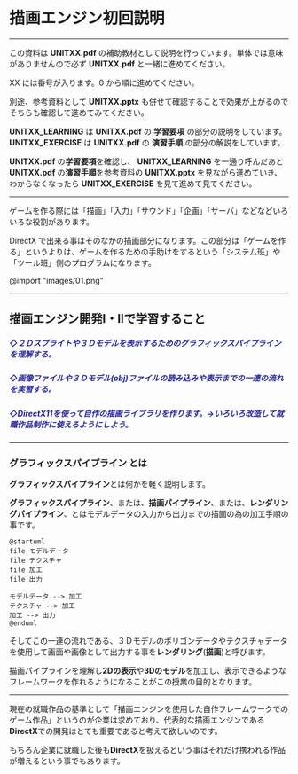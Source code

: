 # 描画エンジン初回説明

---

この資料は **UNITXX.pdf** の補助教材として説明を行っています。単体では意味がありませんので必ず **UNITXX.pdf** と一緒に進めてください。

XX には番号が入ります。0 から順に進めてください。

別途、参考資料として **UNITXX.pptx** も併せて確認することで効果が上がるのでそちらも確認して進めてみてください。

**UNITXX_LEARNING** は **UNITXX.pdf** の **学習要項** の部分の説明をしています。
**UNITXX_EXERCISE** は **UNITXX.pdf** の **演習手順** の部分の解説をしています。

**UNITXX.pdf** の**学習要項**を確認し、 **UNITXX_LEARNING** を一通り呼んだあと **UNITXX.pdf** の**演習手順**を参考資料の **UNITXX.pptx** を見ながら進めていき、わからなくなったら **UNITXX_EXERCISE** を見て進めて見てください。

---

ゲームを作る際には「描画」「入力」「サウンド」「企画」「サーバ」などなどいろいろな役割があります。

DirectX で出来る事はそのなかの描画部分になります。この部分は「ゲームを作る」というよりは、ゲームを作るための手助けをするという「システム班」や「ツール班」側のプログラムになります。

@import "images/01.png"

---

## 描画エンジン開発I・IIで学習すること

##### <span style="color:#222299;">◇２Ｄスプライトや３Ｄモデルを表示するための​グラフィックスパイプラインを理解する。</span>

##### <span style="color:#222299;">◇画像ファイルや３Ｄモデル(obj)ファイルの読み込みや表示までの​一連の流れを実習する。</span>

##### <span style="color:#222299;">◇DirectX11を使って自作の描画ライブラリを作ります。​→いろいろ改造して就職作品制作に使えるようにしよう。</span>

---

### グラフィックスパイプライン とは

**グラフィックスパイプライン**とは何かを軽く説明します。

**グラフィックスパイプライン**、または、**描画パイプライン**、または、**レンダリングパイプライン**、とはモデルデータの入力から出力までの描画の為の加工手順の事です。

```plantuml
@startuml
file モデルデータ
file テクスチャ
file 加工
file 出力

モデルデータ --> 加工
テクスチャ --> 加工
加工 --> 出力
@enduml
```

そしてこの一連の流れである、３Ｄモデルのポリゴンデータやテクスチャデータを使用して画面や画像として出力する事を**レンダリング**(**描画**)と呼びます。

描画パイプラインを理解し**2Dの表示**や**3Dのモデル**を加工し、表示できるようなフレームワークを作れるようになることがこの授業の目的となります。

---

現在の就職作品の基準として「描画エンジンを使用した自作フレームワークでのゲーム作品」というのが企業は求めており、代表的な描画エンジンである**DirectX**での開発はとても重要であると考えて欲しいのです。

もちろん企業に就職した後も**DirectX**を扱えるという事はそれだけ携われる作品が増えるという事でもあります。
